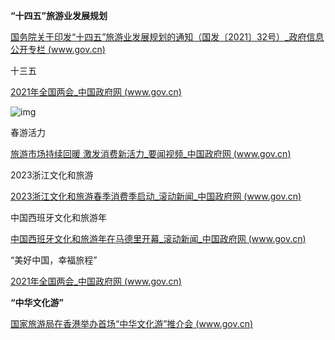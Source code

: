 **“十四五”旅游业发展规划**

[国务院关于印发“十四五”旅游业发展规划的通知（国发〔2021〕32号）_政府信息公开专栏 (www.gov.cn)](http://www.gov.cn/zhengce/content/2022-01/20/content_5669468.htm)





十三五

[2021年全国两会_中国政府网 (www.gov.cn)](http://www.gov.cn/zhuanti/2021qglh/index.htm)

![img](http://www.gov.cn/govweb/xhtml/zhuanti/2021qglhpcpage/images/2021qglhrkt.jpg)





春游活力

[旅游市场持续回暖 激发消费新活力_要闻视频_中国政府网 (www.gov.cn)](http://www.gov.cn/yaowen/2023-04/02/content_5749794.htm)







2023浙江文化和旅游

[2023浙江文化和旅游春季消费季启动_滚动新闻_中国政府网 (www.gov.cn)](http://www.gov.cn/xinwen/2023-03/25/content_5748293.htm)



中国西班牙文化和旅游年

[中国西班牙文化和旅游年在马德里开幕_滚动新闻_中国政府网 (www.gov.cn)](http://www.gov.cn/xinwen/2023-03/28/content_5748869.htm)



“美好中国，幸福旅程”

[2021年全国两会_中国政府网 (www.gov.cn)](http://www.gov.cn/zhuanti/2021qglh/index.htm)



**“中华文化游”**

[国家旅游局在香港举办首场“中华文化游”推介会 (www.gov.cn)](http://www.gov.cn/jrzg/2011-03/30/content_1835022.htm)